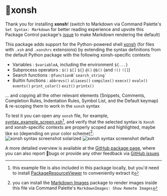 # 🐚xonsh

Thank you for installing __xonsh__!
(switch to Markdown via Command Palette's `Set Syntax: Markdown` for better reading experience and upvote this Package Control package's [issue](https://github.com/wbond/package_control/issues/238) to make Markdown rendering the default)

This package adds support for the Python-powered shell [xonsh](https://xon.sh) (for files with `.xsh` and `.xonshrc` extensions) by extending the syntax definitions from the default Python package with the following xonsh-specific contexts:

- Variables            : `$variableA`, including the environment `${...}`
- Subprocess operators : `$()` `$[]` `${}` `@()` `@$()` (and `!()` `![]`)
- Search functions     : `` @functionB`search_string` ``
- Builtin functions    : `abbrevs()` `aliases()` `compilex()` `execx()` `evalx()` `events()` `print_color()` `exit()` `printx()`

... and copying all the other relevant elements (Snippets, Comments, Completion Rules, Indentation Rules, Symbol List, and the Default keymap) & re-scoping them to work in the `xonsh` syntax

To test it you can open any `xonsh` file, for example, [syntax_example_screen.xsh](https://github.com/eugenesvk/sublime-xonsh/blob/main/test/syntax_example_screen.xsh)[^1], and verify that the selected syntax is `Xonsh` and xonsh-specific contexts are properly scoped and highlighted, maybe like so (depending on your color scheme)[^2]:
![xonsh syntax screenshot solarized](https://user-images.githubusercontent.com/12956286/135798050-039e21a2-bd67-4397-8047-00306b4d0477.png?raw=true "Custom solarized scheme")
![xonsh syntax screenshot default](https://user-images.githubusercontent.com/12956286/135796149-0c918602-39cc-40d9-8d50-eaed8c6907f6.png?raw=true "Default color scheme")

A more detailed overview is available at the [GitHub package page](https://github.com/eugenesvk/sublime-xonsh), where you can also report 🐞bugs or provide any other feedback via [GitHub issues](https://github.com/eugenesvk/sublime-xonsh/issues)

[^1]: this example file is also included in this package locally, but you'd need to install [PackageResourceViewer](https://packagecontrol.io/packages/PackageResourceViewer) to conveniently extract it
[^2]: you can install the [Markdown Images](https://github.com/xsleonard/sublime-MarkdownImages) package to render images inside this file via Command Palette's `MarkdownImages: Show Remote Images`
